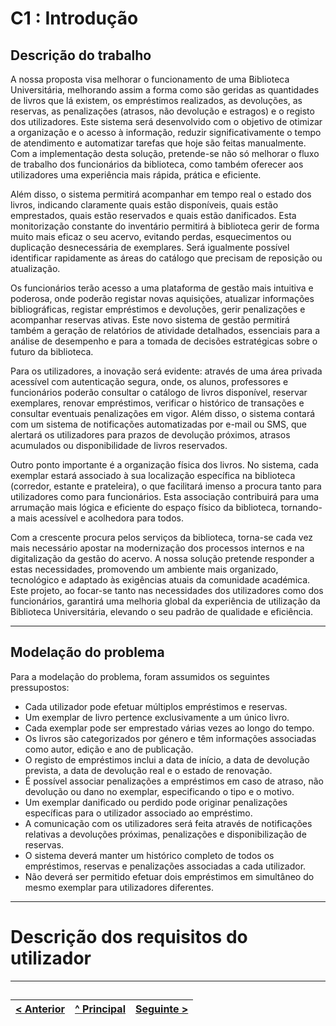 # C1 : Introdução

## Descrição do trabalho
A nossa proposta visa melhorar o funcionamento de uma Biblioteca Universitária, melhorando assim a forma como são geridas as quantidades de livros que lá existem, os empréstimos realizados, as devoluções, as reservas, as penalizações (atrasos, não devolução e estragos) e o registo dos utilizadores. Este sistema será desenvolvido com o objetivo de otimizar a organização e o acesso à informação, reduzir significativamente o tempo de atendimento e automatizar tarefas que hoje são feitas manualmente. Com a implementação desta solução, pretende-se não só melhorar o fluxo de trabalho dos funcionários da biblioteca, como também oferecer aos utilizadores uma experiência mais rápida, prática e eficiente.

Além disso, o sistema permitirá acompanhar em tempo real o estado dos livros, indicando claramente quais estão disponíveis, quais estão emprestados, quais estão reservados e quais estão danificados. Esta monitorização constante do inventário permitirá à biblioteca gerir de forma muito mais eficaz o seu acervo, evitando perdas, esquecimentos ou duplicação desnecessária de exemplares. Será igualmente possível identificar rapidamente as áreas do catálogo que precisam de reposição ou atualização.

Os funcionários terão acesso a uma plataforma de gestão mais intuitiva e poderosa, onde poderão registar novas aquisições, atualizar informações bibliográficas, registar empréstimos e devoluções, gerir penalizações e acompanhar reservas ativas. Este novo sistema de gestão permitirá também a geração de relatórios de atividade detalhados, essenciais para a análise de desempenho e para a tomada de decisões estratégicas sobre o futuro da biblioteca.

Para os utilizadores, a inovação será evidente: através de uma área privada acessível com autenticação segura, onde, os alunos, professores e funcionários poderão consultar o catálogo de livros disponível, reservar exemplares, renovar empréstimos, verificar o histórico de transações e consultar eventuais penalizações em vigor. Além disso, o sistema contará com um sistema de notificações automatizadas por e-mail ou SMS, que alertará os utilizadores para prazos de devolução próximos, atrasos acumulados ou disponibilidade de livros reservados.

Outro ponto importante é a organização física dos livros. No sistema, cada exemplar estará associado à sua localização específica na biblioteca (corredor, estante e prateleira), o que facilitará imenso a procura tanto para utilizadores como para funcionários. Esta associação contribuirá para uma arrumação mais lógica e eficiente do espaço físico da biblioteca, tornando-a mais acessível e acolhedora para todos.

Com a crescente procura pelos serviços da biblioteca, torna-se cada vez mais necessário apostar na modernização dos processos internos e na digitalização da gestão do acervo. A nossa solução pretende responder a estas necessidades, promovendo um ambiente mais organizado, tecnológico e adaptado às exigências atuais da comunidade académica. Este projeto, ao focar-se tanto nas necessidades dos utilizadores como dos funcionários, garantirá uma melhoria global da experiência de utilização da Biblioteca Universitária, elevando o seu padrão de qualidade e eficiência.

---

## Modelação do problema

Para a modelação do problema, foram assumidos os seguintes pressupostos:
* Cada utilizador pode efetuar múltiplos empréstimos e reservas.
* Um exemplar de livro pertence exclusivamente a um único livro.
* Cada exemplar pode ser emprestado várias vezes ao longo do tempo.
* Os livros são categorizados por género e têm informações associadas como autor, edição e ano de publicação.
* O registo de empréstimos inclui a data de início, a data de devolução prevista, a data de devolução real e o estado de renovação.
* É possível associar penalizações a empréstimos em caso de atraso, não devolução ou dano no exemplar, especificando o tipo e o motivo.
* Um exemplar danificado ou perdido pode originar penalizações específicas para o utilizador associado ao empréstimo.
* A comunicação com os utilizadores será feita através de notificações relativas a devoluções próximas, penalizações e disponibilização de reservas.
* O sistema deverá manter um histórico completo de todos os empréstimos, reservas e penalizações associadas a cada utilizador.
* Não deverá ser permitido efetuar dois empréstimos em simultâneo do mesmo exemplar para utilizadores diferentes.
  
---

# Descrição dos requisitos do utilizador

---

## 
[< Anterior](rebd00.md) | [^ Principal](/../../) | [Seguinte >](rebd02.md)
:--- | :---: | ---: 
